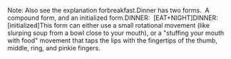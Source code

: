 Note: Also see the explanation forbreakfast.Dinner has two forms.  A compound form, and an initialized form.DINNER:  [EAT+NIGHT]DINNER: [initialized]This form can either use a small rotational movement (like slurping soup from
  a bowl close to your mouth), or a "stuffing your mouth with food"
  movement that taps the lips with the fingertips of the thumb, middle, ring,
  and pinkie fingers.